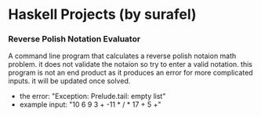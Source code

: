 # Haskell Projects (by surafel)
### Reverse Polish Notation Evaluator

A command line program that calculates a reverse polish notaion math problem.
it does not validate the notaion so try to enter a valid notation.
this program is not an end product as it produces an error for more complicated inputs. it will be updated once solved.
- the error: "Exception: Prelude.tail: empty list"
- example input: "10 6 9 3 + -11 * / * 17 + 5 +"
